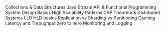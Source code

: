 Collections & Data Structures
Java Stream API & Functional Programming
System Design Basics
High Scalability Patterns
CAP Theorem & Distributed Systems
LLD HLD basics
Replication vs Sharding vs Partitioning
Caching
Latency and Throughput zero to hero
Monitoring and Logging